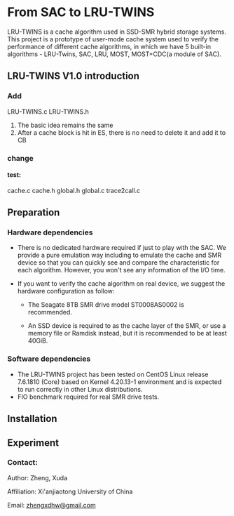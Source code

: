 # From SAC to LRU-TWINS

LRU-TWINS is a cache algorithm used in SSD-SMR hybrid storage systems.  This project is a prototype of user-mode cache system used to verify the performance of different cache algorithms, in which we have 5 built-in algorithms -  LRU-Twins, SAC, LRU, MOST, MOST+CDC(a module of SAC). 

##  LRU-TWINS V1.0 introduction
### Add
LRU-TWINS.c LRU-TWINS.h 
1. The basic idea remains the same
2. After a cache block is hit in ES, there is no need to delete it and add it to CB

### change
#### test:
cache.c 
cache.h 
global.h 
global.c
trace2call.c


## Preparation

### Hardware dependencies

- There is no dedicated hardware required if just to play with the SAC. We provide a pure emulation way including to emulate the cache and SMR device so that you can quickly see and compare the characteristic for each algorithm. However, you won't see any information of the I/O time. 

- If you want to verify the cache algorithm on real device, we suggest the hardware configuration as follow: 

  - The Seagate 8TB SMR drive model ST0008AS0002 is recommended. 

  - An SSD device is required to as the cache layer of the SMR, or use a memory file or Ramdisk instead, but it is recommended to be at least 40GiB. 

### Software dependencies

- The LRU-TWINS project has been tested on CentOS Linux release 7.6.1810 (Core) based on Kernel 4.20.13-1 environment and is expected to run correctly in other Linux distributions. 
- FIO benchmark required for real SMR drive tests.

## Installation


## Experiment 

 

### Contact: 

Author: Zheng, Xuda

Affiliation: Xi'anjiaotong University of China 

Email: zhengxdhw@gmail.com